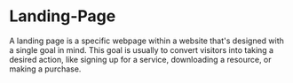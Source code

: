 # Landing-Page
A landing page is a specific webpage within a website that's designed with a single goal in mind. This goal is usually to convert visitors into taking a desired action, like signing up for a service, downloading a resource, or making a purchase.
